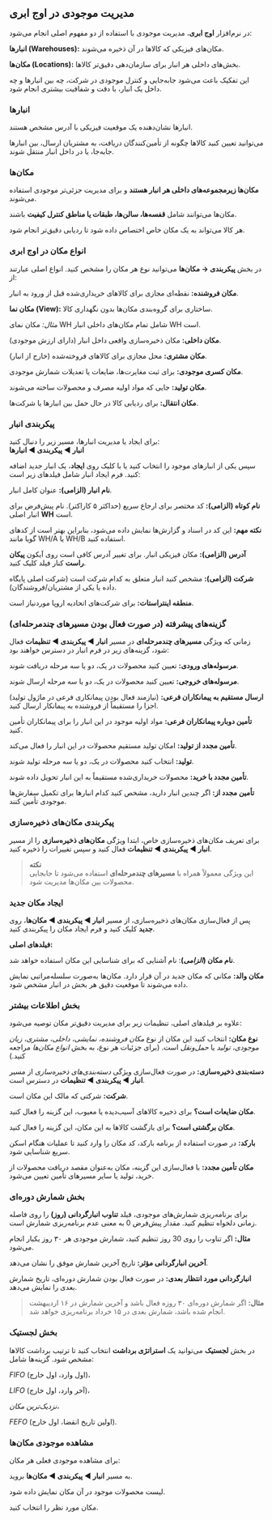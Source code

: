 <h2>مدیریت موجودی در اوج ابری</h2><p>در نرم‌افزار <strong>اوج ابری</strong>، مدیریت موجودی با استفاده از دو مفهوم اصلی انجام می‌شود:</p><p><strong>انبارها (Warehouses):</strong> مکان‌های فیزیکی که کالاها در آن ذخیره می‌شوند.</p><p><strong>مکان‌ها (Locations):</strong> بخش‌های داخلی هر انبار برای سازمان‌دهی دقیق‌تر کالاها.</p><p>این تفکیک باعث می‌شود جابه‌جایی و کنترل موجودی در شرکت، چه بین انبارها و چه داخل یک انبار، با دقت و شفافیت بیشتری انجام شود.</p><h3>انبارها</h3><p>انبارها نشان‌دهنده یک موقعیت فیزیکی با آدرس مشخص هستند.</p><p>می‌توانید تعیین کنید کالاها چگونه از تأمین‌کنندگان دریافت، به مشتریان ارسال، بین انبارها جابه‌جا، یا در داخل انبار منتقل شوند.</p><h3>مکان‌ها</h3><p><strong>مکان‌ها زیرمجموعه‌های داخلی هر انبار هستند</strong> و برای مدیریت جزئی‌تر موجودی استفاده می‌شوند.</p><p>مکان‌ها می‌توانند شامل <strong>قفسه‌ها، سالن‌ها، طبقات یا مناطق کنترل کیفیت</strong> باشند.</p><p>هر کالا می‌تواند به یک مکان خاص اختصاص داده شود تا ردیابی دقیق‌تر انجام شود.</p><h3>انواع مکان در اوج ابری</h3><p>در بخش <strong>پیکربندی → مکان‌ها</strong> می‌توانید نوع هر مکان را مشخص کنید. انواع اصلی عبارتند از:</p><p><strong>مکان فروشنده:</strong> نقطه‌ای مجازی برای کالاهای خریداری‌شده قبل از ورود به انبار.</p><p><strong>مکان نما (View):</strong> ساختاری برای گروه‌بندی مکان‌ها بدون نگهداری کالا.</p><p><i>مثال:</i> مکان نمای WH شامل تمام مکان‌های داخلی انبار WH است.</p><p><strong>مکان داخلی:</strong> مکان ذخیره‌سازی واقعی داخل انبار (دارای ارزش موجودی).</p><p><strong>مکان مشتری:</strong> محل مجازی برای کالاهای فروخته‌شده (خارج از انبار).</p><p><strong>مکان کسری موجودی:</strong> برای ثبت مغایرت‌ها، ضایعات یا تعدیلات شمارش موجودی.</p><p><strong>مکان تولید:</strong> جایی که مواد اولیه مصرف و محصولات ساخته می‌شوند.</p><p><strong>مکان انتقال:</strong> برای ردیابی کالا در حال حمل بین انبارها یا شرکت‌ها.</p><h3>پیکربندی انبار</h3><p>برای ایجاد یا مدیریت انبارها، مسیر زیر را دنبال کنید:<br><strong>انبار ◄ پیکربندی ◄ انبارها</strong></p><p>سپس یکی از انبارهای موجود را انتخاب کنید یا با کلیک روی <strong>ایجاد</strong>، یک انبار جدید اضافه کنید. فرم ایجاد انبار شامل فیلدهای زیر است:</p><p><strong>نام انبار (الزامی):</strong> عنوان کامل انبار.</p><p><strong>نام کوتاه (الزامی):</strong> کد مختصر برای ارجاع سریع (حداکثر ۵ کاراکتر). نام پیش‌فرض برای انبار اصلی <strong>WH</strong> است.</p><p><strong>نکته مهم:</strong> این کد در اسناد و گزارش‌ها نمایش داده می‌شود، بنابراین بهتر است از کدهای گویا مانند WH/A یا WH/B استفاده کنید.</p><p><strong>آدرس (الزامی):</strong> مکان فیزیکی انبار. برای تغییر آدرس کافی است روی آیکون <strong>پیکان راست</strong> کنار فیلد کلیک کنید.</p><p><strong>شرکت (الزامی):</strong> مشخص کنید انبار متعلق به کدام شرکت است (شرکت اصلی پایگاه داده یا یکی از مشتریان/فروشندگان).</p><p><strong>منطقه اینتراستات:</strong> برای شرکت‌های اتحادیه اروپا موردنیاز است.</p><h3>گزینه‌های پیشرفته (در صورت فعال بودن مسیرهای چندمرحله‌ای)</h3><p>زمانی که ویژگی <strong>مسیرهای چندمرحله‌ای</strong> در مسیر <strong>انبار ◄ پیکربندی ◄ تنظیمات</strong> فعال شود، گزینه‌های زیر در فرم انبار در دسترس خواهند بود:</p><p><strong>مرسوله‌های ورودی:</strong> تعیین کنید محصولات در یک، دو یا سه مرحله دریافت شوند.</p><p><strong>مرسوله‌های خروجی:</strong> تعیین کنید محصولات در یک، دو یا سه مرحله ارسال شوند.</p><p><strong>ارسال مستقیم به پیمانکاران فرعی:</strong> (نیازمند فعال بودن پیمانکاری فرعی در ماژول تولید) اجزا را مستقیماً از فروشنده به پیمانکار ارسال کنید.</p><p><strong>تأمین دوباره پیمانکاران فرعی:</strong> مواد اولیه موجود در این انبار را برای پیمانکاران تأمین کنید.</p><p><strong>تأمین مجدد از تولید:</strong> امکان تولید مستقیم محصولات در این انبار را فعال می‌کند.</p><p><strong>تولید:</strong> انتخاب کنید محصولات در یک، دو یا سه مرحله تولید شوند.</p><p><strong>تأمین مجدد با خرید:</strong> محصولات خریداری‌شده مستقیماً به این انبار تحویل داده شوند.</p><p><strong>تأمین مجدد از:</strong> اگر چندین انبار دارید، مشخص کنید کدام انبارها برای تکمیل سفارش‌ها موجودی تأمین کنند.</p><h3>پیکربندی مکان‌های ذخیره‌سازی</h3><p>برای تعریف مکان‌های ذخیره‌سازی خاص، ابتدا ویژگی <strong>مکان‌های ذخیره‌سازی</strong> را از مسیر <strong>انبار ◄ پیکربندی ◄ تنظیمات</strong> فعال کنید و سپس تغییرات را ذخیره کنید.</p><blockquote><p><strong>نکته</strong><br>این ویژگی معمولاً همراه با <strong>مسیرهای چندمرحله‌ای</strong> استفاده می‌شود تا جابجایی محصولات بین مکان‌ها مدیریت شود.</p></blockquote><h3>ایجاد مکان جدید</h3><p>پس از فعال‌سازی مکان‌های ذخیره‌سازی، از مسیر <strong>انبار ◄ پیکربندی ◄ مکان‌ها</strong>، روی <strong>جدید</strong> کلیک کنید و فرم ایجاد مکان را پیکربندی کنید.</p><p><strong>فیلدهای اصلی:</strong></p><p><strong>نام مکان (</strong><i><strong>الزامی</strong></i><strong>)</strong>: نام آشنایی که برای شناسایی این مکان استفاده خواهد شد.</p><p><strong>مکان والد:</strong> مکانی که مکان جدید در آن قرار دارد. مکان‌ها به‌صورت سلسله‌مراتبی نمایش داده می‌شوند تا موقعیت دقیق هر بخش در انبار مشخص شود.</p><h3>بخش اطلاعات بیشتر</h3><p>علاوه بر فیلدهای اصلی، تنظیمات زیر برای مدیریت دقیق‌تر مکان توصیه می‌شود:</p><p><strong>نوع مکان:</strong> انتخاب کنید این مکان از نوع <i>مکان فروشنده، نمایشی، داخلی، مشتری، زیان موجودی، تولید</i> یا <i>حمل‌ونقل</i> است. (برای جزئیات هر نوع، به بخش <i>انواع مکان‌ها</i> مراجعه کنید.)</p><p><strong>دسته‌بندی ذخیره‌سازی:</strong> در صورت فعال‌سازی ویژگی <i>دسته‌بندی‌های ذخیره‌سازی</i> از مسیر <strong>انبار ◄ پیکربندی ◄ تنظیمات</strong> در دسترس است.</p><p><strong>شرکت:</strong> شرکتی که مالک این مکان است.</p><p><strong>مکان ضایعات است؟</strong> برای ذخیره کالاهای آسیب‌دیده یا معیوب، این گزینه را فعال کنید.</p><p><strong>مکان برگشتی است؟</strong> برای بازگشت کالاها به این مکان، این گزینه را فعال کنید.</p><p><strong>بارکد:</strong> در صورت استفاده از برنامه بارکد، کد مکان را وارد کنید تا عملیات هنگام اسکن سریع شناسایی شود.</p><p><strong>مکان تأمین مجدد:</strong> با فعال‌سازی این گزینه، مکان به‌عنوان مقصد دریافت محصولات از خرید، تولید یا سایر مسیرهای تأمین تعیین می‌شود.</p><h3>بخش شمارش دوره‌ای</h3><p>برای برنامه‌ریزی شمارش‌های موجودی، فیلد <strong>تناوب انبارگردانی (روز)</strong> را روی فاصله زمانی دلخواه تنظیم کنید. مقدار پیش‌فرض 0 به معنی عدم برنامه‌ریزی شمارش است.</p><p><strong>مثال:</strong> اگر تناوب را روی 30 روز تنظیم کنید، شمارش موجودی هر ۳۰ روز یکبار انجام می‌شود.</p><p><strong>آخرین انبارگردانی مؤثر:</strong> تاریخ آخرین شمارش موفق را نشان می‌دهد.</p><p><strong>انبارگردانی مورد انتظار بعدی:</strong> در صورت فعال بودن شمارش دوره‌ای، تاریخ شمارش بعدی را نمایش می‌دهد.</p><blockquote><p><strong>مثال:</strong> اگر شمارش دوره‌ای ۳۰ روزه فعال باشد و آخرین شمارش در ۱۶ اردیبهشت انجام شده باشد، شمارش بعدی در ۱۵ خرداد برنامه‌ریزی خواهد شد.</p></blockquote><h3>بخش لجستیک</h3><p>در بخش <strong>لجستیک</strong> می‌توانید یک <strong>استراتژی برداشت</strong> انتخاب کنید تا ترتیب برداشت کالاها مشخص شود. گزینه‌ها شامل:</p><p><i>FIFO</i> (اول وارد، اول خارج)،</p><p><i>LIFO</i> (آخر وارد، اول خارج)،</p><p><i>نزدیک‌ترین مکان</i>،</p><p><i>FEFO</i> (اولین تاریخ انقضا، اول خارج).</p><h3>مشاهده موجودی مکان‌ها</h3><p>برای مشاهده موجودی فعلی هر مکان:</p><p>به مسیر <strong>انبار ◄ پیکربندی ◄ مکان‌ها</strong> بروید.</p><p>لیست محصولات موجود در آن مکان نمایش داده شود.</p><p>مکان مورد نظر را انتخاب کنید.</p>